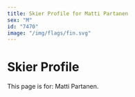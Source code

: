 ```yaml
---
title: Skier Profile for Matti Partanen
sex: "M"
id: "7470"
image: "/img/flags/fin.svg" 
---
```


# Skier Profile

This page is for: Matti Partanen.
    